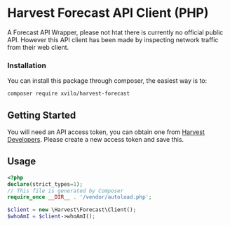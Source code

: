 # Harvest Forecast API Client (PHP)

A Forecast API Wrapper, please not htat there is currently no official public API. However this API client has been made
by inspecting network traffic from their web client. 

### Installation
You can install this package through composer, the easiest way is to:
```
composer require xvilo/harvest-forecast
```

## Getting Started
You will need an API access token, you can obtain one from [Harvest Developers](https://id.getharvest.com/developers). 
Please create a new access token and save this.

## Usage

```php
<?php
declare(strict_types=1);   
// This file is generated by Composer
require_once __DIR__ . '/vendor/autoload.php';

$client = new \Harvest\Forecast\Client();
$whoAmI = $client->whoAmI();
```
